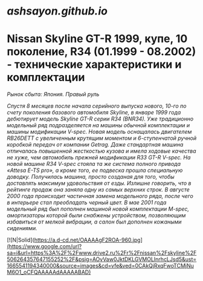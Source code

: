 # _ashsayon.github.io_ #
# Nissan Skyline GT-R 1999, купе, 10 поколение, R34 (01.1999 - 08.2002) - технические характеристики и комплектации #

_Рынок сбыта: Япония. Правый руль_


_Спустя 8 месяцев после начала серийного выпуска нового, 10-го по счету поколения базового автомобиля Skyline, в январе 1999 года дебютирует модель Skyline GT-R серии R34 (BNR34). Уже традиционно модельный ряд подразделяется на машины обычной комплектации и машины модификации V-spec. Новая модель оснащалась двигателем RB26DETT с увеличенным крутящим моментом и 6-ступенчатой ручной коробкой передач от компании Getrag. Даже стандартная машина отличалась повышенной жесткостью кузова и имела ходовые качества не хуже, чем автомобиль прежней модификации R33 GT-R V-spec. На новой машине R34 V-spec стояла та же система полного привода «Attesa E-TS pro», а кроме того, ее подвеска прошла специальную доводку. Получилась машина, просто созданая для того, чтобы доставлять максимум удовольствия от езды. Излишне говорить, что в рейтинге продаж она заняла одну из самых верхних строк. В августе 2000 года происходит частичная замена модельного ряда, после чего в интерьере стал преобладать черный цвет. В мае 2001 года модельный ряд был пополнен машиной новой комплектации M-spec, амортизаторы которой были снабжены устройством, позволяющим избавиться от мелкой вибрации, а салон был дополнен кожаными сидениями._


[![N|Solid](https://a.d-cd.net/OAAAAgF2ROA-960.jpg](https://www.google.com/url?sa=i&url=https%3A%2F%2Fwww.drive2.ru%2Fr%2Fnissan%2Fskyline%2F506264357647155252%2F&psig=AOvVaw0JktDKLGVMOLInrhcLJsd5&ust=1665541194340000&source=images&cd=vfe&ved=0CAkQjRxqFwoTCMjNuM6O1_oCFQAAAAAdAAAAABAD)
